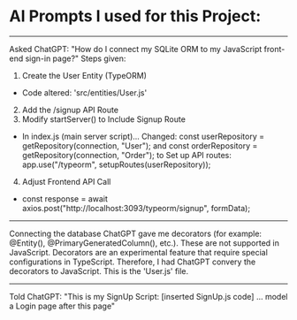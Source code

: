 # AI Prompts I used for this Project:
____________________________________________________________

Asked ChatGPT: "How do I connect my SQLite ORM to my JavaScript front-end sign-in page?"
Steps given:
1. Create the User Entity (TypeORM)
- Code altered: 'src/entities/User.js'
2. Add the /signup API Route
3. Modify startServer() to Include Signup Route
- In index.js (main server script)... Changed: const userRepository = getRepository(connection, "User"); and const orderRepository = getRepository(connection, "Order"); to Set up API routes: app.use("/typeorm", setupRoutes(userRepository));
4. Adjust Frontend API Call
- const response = await axios.post("http://localhost:3093/typeorm/signup", formData);

______________________________________________________________

Connecting the database ChatGPT gave me decorators (for example: @Entity(), @PrimaryGeneratedColumn(), etc.). These are not supported in JavaScript. Decorators are an experimental feature that require special configurations in TypeScript. Therefore, I had ChatGPT convery the decorators to JavaScript. This is the 'User.js' file. 

______________________________________________________________

Told ChatGPT: "This is my SignUp Script: [inserted SignUp.js code] ... model a Login page after this page"

